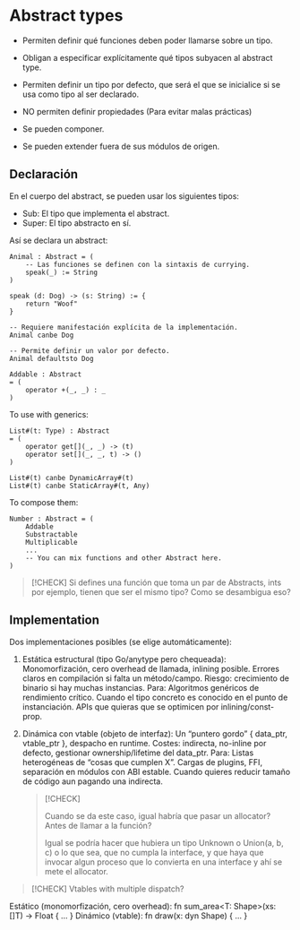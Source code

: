 # Abstract types

- Permiten definir qué funciones deben poder llamarse sobre un tipo.

- Obligan a especificar explícitamente qué tipos subyacen al abstract type.

- Permiten definir un tipo por defecto, que será el que se inicialice si se usa
  como tipo al ser declarado.

- NO permiten definir propiedades (Para evitar malas prácticas)

- Se pueden componer.

- Se pueden extender fuera de sus módulos de origen.


## Declaración

En el cuerpo del abstract, se pueden usar los siguientes tipos:

- Sub: El tipo que implementa el abstract.
- Super: El tipo abstracto en sí.



Así se declara un abstract:

```
Animal : Abstract = (
	-- Las funciones se definen con la sintaxis de currying.
	speak(_) := String
)

speak (d: Dog) -> (s: String) := {
	return "Woof"
}

-- Requiere manifestación explícita de la implementación.
Animal canbe Dog

-- Permite definir un valor por defecto.
Animal defaultsto Dog
```

```
Addable : Abstract
= (
	operator +(_, _) : _
)
```

To use with generics:

```
List#(t: Type) : Abstract
= (
	operator get[](_, _) -> (t)
	operator set[](_, _, t) -> ()
)

List#(t) canbe DynamicArray#(t)
List#(t) canbe StaticArray#(t, Any)
```

To compose them:

```
Number : Abstract = (
	Addable
	Substractable
	Multiplicable
	...
	-- You can mix functions and other Abstract here.
)
```

> [!CHECK]
> Si defines una función que toma un par de Abstracts, ints por ejemplo, tienen
> que ser el mismo tipo? Como se desambigua eso?


## Implementation

Dos implementaciones posibles (se elige automáticamente):

1. Estática estructural (tipo Go/anytype pero chequeada):
	Monomorfización, cero overhead de llamada, inlining posible.
	Errores claros en compilación si falta un método/campo.
	Riesgo:
		crecimiento de binario si hay muchas instancias.
	Para:
		Algoritmos genéricos de rendimiento crítico.
		Cuando el tipo concreto es conocido en el punto de instanciación.
		APIs que quieras que se optimicen por inlining/const-prop.

2. Dinámica con vtable (objeto de interfaz):
	Un “puntero gordo” { data_ptr, vtable_ptr }, despacho en runtime.
	Costes:
		indirecta, no-inline por defecto, gestionar ownership/lifetime del data_ptr.
	Para:
		Listas heterogéneas de “cosas que cumplen X”.
		Cargas de plugins, FFI, separación en módulos con ABI estable.
		Cuando quieres reducir tamaño de código aun pagando una indirecta.
	
	> [!CHECK]
	>
	> Cuando se da este caso, igual habría que pasar un allocator? Antes de
	> llamar a la función?
	>
	> Igual se podría hacer que hubiera un tipo Unknown o Union(a, b, c) o
	> lo que sea, que no cumpla la interface, y que haya que invocar algun
	> proceso que lo convierta en una interface y ahí se mete el allocator.



> [!CHECK] Vtables with multiple dispatch?



Estático (monomorfización, cero overhead):
fn sum_area<T: Shape>(xs: []T) -> Float { … }
Dinámico (vtable):
fn draw(x: dyn Shape) { … }
